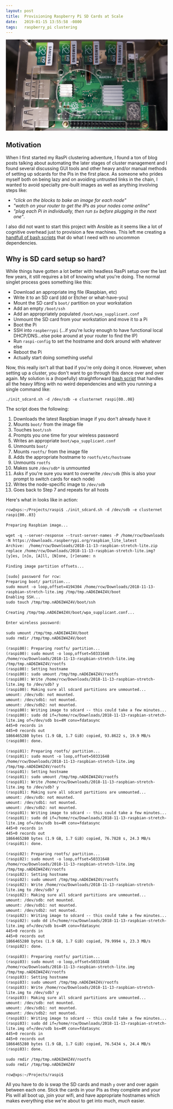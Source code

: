 ```yaml
---
layout: post
title:  Provisioning Raspberry Pi SD Cards at Scale
date:   2019-01-15 13:55:58 -0800
tags:   raspberry_pi clustering
---
```

![Raspberry Pi SD Cards](/assets/20190115_175334.jpg)
## Motivation

When I first started my RasPi clustering adventure, I found a ton of blog posts talking about automating the later stages of cluster management and I found several discussing GUI tools and other heavy and/or manual methods of setting up sdcards for the Pis in the first place.  As someone who prides myself both on being lazy and on avoiding untrusted links in the chain, I wanted to avoid specialty pre-built images as well as anything involving steps like:
* *"click on the blocks to bake an image for each node"*
* *"watch on your router to get the IPs as your nodes come online"*
* *"plug each Pi in individually, then run `$x` before plugging in the next one"*.

I also did not want to start this project with Ansible as it seems like a lot of cognitive overhead just to provision a few machines.  This left me creating a [handfull of bash scripts](https://github.com/cilynx/raspi) that do what I need with no uncommon dependencies.

## Why is SD card setup so hard?

While things have gotten a lot better with headless RasPi setup over the last few years, it still requires a bit of knowing what you're doing.  The normal singlet process goes something like this:
* Download an appropriate img file (Raspbian, etc)
* Write it to an SD card (dd or Etcher or what-have-you)
* Mount the SD card's `boot/` partition on your workstation
* Add an empty `/boot/ssh`
* Add an appropriately populated `/boot/wpa_supplicant.conf`
* Unmount the SD card from your workstation and move it to a Pi
* Boot the Pi
* SSH into `raspberrypi` (...if you're lucky enough to have functional local DHCP/DNS...else poke around at your router to find the IP)
* Run `raspi-config` to set the hostname and dork around with whatever else
* Reboot the Pi
* Actually start doing something useful

Now, this really isn't all that bad if you're only doing it once.  However, when setting up a cluster, you don't want to go through this dance over and over again.  My solution is a (hopefully) straightforward [bash script](https://github.com/cilynx/raspi/blob/master/init_sdcard.sh) that handles all the heavy lifting with no weird dependencies and with you running a single command like:
```
./init_sdcard.sh -d /dev/sdb -e clusternet raspi{00..08}
```
The script does the following:
1. Downloads the latest Raspbian image if you don't already have it
2. Mounts `boot/` from the image file
3. Touches `boot/ssh`
4. Prompts you one time for your wireless password
5. Writes an appropriate `boot/wpa_supplicant.conf`
6. Unmounts `boot/`
7. Mounts `rootfs/` from the image file
8. Adds the appropriate hostname to `rootfs/etc/hostname`
9. Unmounts `rootfs`
10. Makes sure `/dev/sdb*` is unmounted
11. Asks if you're sure you want to overwrite `/dev/sdb` (this is also your prompt to switch cards for each node)
12. Writes the node-specific image to `/dev/sdb`
13. Goes back to Step 7 and repeats for all hosts

Here's what in looks like in action:
```
rcw@xps:~/Projects/raspi$ ./init_sdcard.sh -d /dev/sdb -e clusternet raspi{00..03}

Preparing Raspbian image...

wget -q --server-response --trust-server-names -P /home/rcw/Downloads -N https://downloads.raspberrypi.org/raspbian_lite_latest
Archive:  /home/rcw/Downloads/2018-11-13-raspbian-stretch-lite.zip
replace /home/rcw/Downloads/2018-11-13-raspbian-stretch-lite.img? [y]es, [n]o, [A]ll, [N]one, [r]ename: n

Finding image partition offsets...

[sudo] password for rcw:
Preparing boot/ partition...
sudo mount -o loop,offset=4194304 /home/rcw/Downloads/2018-11-13-raspbian-stretch-lite.img /tmp/tmp.nAD6IW4Z4V/boot
Enabling SSH...
sudo touch /tmp/tmp.nAD6IW4Z4V/boot/ssh

Creating /tmp/tmp.nAD6IW4Z4V/boot/wpa_supplicant.conf...

Enter wireless password:

sudo umount /tmp/tmp.nAD6IW4Z4V/boot
sudo rmdir /tmp/tmp.nAD6IW4Z4V/boot

(raspi00): Preparing rootfs/ partition...
(raspi00): sudo mount -o loop,offset=50331648 /home/rcw/Downloads/2018-11-13-raspbian-stretch-lite.img /tmp/tmp.nAD6IW4Z4V/rootfs
(raspi00): Setting hostname
(raspi00): sudo umount /tmp/tmp.nAD6IW4Z4V/rootfs
(raspi00): Write /home/rcw/Downloads/2018-11-13-raspbian-stretch-lite.img to /dev/sdb? y
(raspi00): Making sure all sdcard partitions are unmounted...
umount: /dev/sdb: not mounted.
umount: /dev/sdb1: not mounted.
umount: /dev/sdb2: not mounted.
(raspi00): Writing image to sdcard -- this could take a few minutes...
(raspi00): sudo dd if=/home/rcw/Downloads/2018-11-13-raspbian-stretch-lite.img of=/dev/sdb bs=4M conv=fdatasync
445+0 records in
445+0 records out
1866465280 bytes (1.9 GB, 1.7 GiB) copied, 93.8622 s, 19.9 MB/s
(raspi00): done.

(raspi01): Preparing rootfs/ partition...
(raspi01): sudo mount -o loop,offset=50331648 /home/rcw/Downloads/2018-11-13-raspbian-stretch-lite.img /tmp/tmp.nAD6IW4Z4V/rootfs
(raspi01): Setting hostname
(raspi01): sudo umount /tmp/tmp.nAD6IW4Z4V/rootfs
(raspi01): Write /home/rcw/Downloads/2018-11-13-raspbian-stretch-lite.img to /dev/sdb? y
(raspi01): Making sure all sdcard partitions are unmounted...
umount: /dev/sdb: not mounted.
umount: /dev/sdb1: not mounted.
umount: /dev/sdb2: not mounted.
(raspi01): Writing image to sdcard -- this could take a few minutes...
(raspi01): sudo dd if=/home/rcw/Downloads/2018-11-13-raspbian-stretch-lite.img of=/dev/sdb bs=4M conv=fdatasync
445+0 records in
445+0 records out
1866465280 bytes (1.9 GB, 1.7 GiB) copied, 76.7828 s, 24.3 MB/s
(raspi01): done.

(raspi02): Preparing rootfs/ partition...
(raspi02): sudo mount -o loop,offset=50331648 /home/rcw/Downloads/2018-11-13-raspbian-stretch-lite.img /tmp/tmp.nAD6IW4Z4V/rootfs
(raspi02): Setting hostname
(raspi02): sudo umount /tmp/tmp.nAD6IW4Z4V/rootfs
(raspi02): Write /home/rcw/Downloads/2018-11-13-raspbian-stretch-lite.img to /dev/sdb? y
(raspi02): Making sure all sdcard partitions are unmounted...
umount: /dev/sdb: not mounted.
umount: /dev/sdb1: not mounted.
umount: /dev/sdb2: not mounted.
(raspi02): Writing image to sdcard -- this could take a few minutes...
(raspi02): sudo dd if=/home/rcw/Downloads/2018-11-13-raspbian-stretch-lite.img of=/dev/sdb bs=4M conv=fdatasync
445+0 records in
445+0 records out
1866465280 bytes (1.9 GB, 1.7 GiB) copied, 79.9994 s, 23.3 MB/s
(raspi02): done.

(raspi03): Preparing rootfs/ partition...
(raspi03): sudo mount -o loop,offset=50331648 /home/rcw/Downloads/2018-11-13-raspbian-stretch-lite.img /tmp/tmp.nAD6IW4Z4V/rootfs
(raspi03): Setting hostname
(raspi03): sudo umount /tmp/tmp.nAD6IW4Z4V/rootfs
(raspi03): Write /home/rcw/Downloads/2018-11-13-raspbian-stretch-lite.img to /dev/sdb? y
(raspi03): Making sure all sdcard partitions are unmounted...
umount: /dev/sdb: not mounted.
umount: /dev/sdb1: not mounted.
umount: /dev/sdb2: not mounted.
(raspi03): Writing image to sdcard -- this could take a few minutes...
(raspi03): sudo dd if=/home/rcw/Downloads/2018-11-13-raspbian-stretch-lite.img of=/dev/sdb bs=4M conv=fdatasync
445+0 records in
445+0 records out
1866465280 bytes (1.9 GB, 1.7 GiB) copied, 76.5434 s, 24.4 MB/s
(raspi03): done.

sudo rmdir /tmp/tmp.nAD6IW4Z4V/rootfs
sudo rmdir /tmp/tmp.nAD6IW4Z4V

rcw@xps:~/Projects/raspi$
```
All you have to do is swap the SD cards and mash `y` over and over again between each one.  Stick the cards in your Pis as they complete and your Pis will all boot up, join your wifi, and have appropriate hostnames which makes everything else we're about to get into much, *much* easier.
